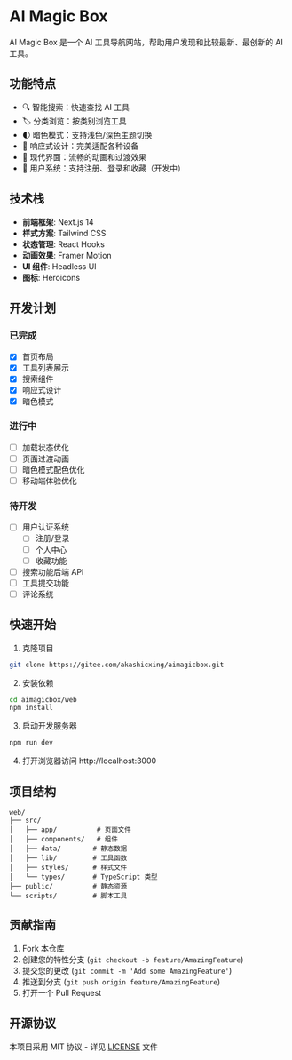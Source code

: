  # AI Magic Box

AI Magic Box 是一个 AI 工具导航网站，帮助用户发现和比较最新、最创新的 AI 工具。

## 功能特点

- 🔍 智能搜索：快速查找 AI 工具
- 🏷️ 分类浏览：按类别浏览工具
- 🌓 暗色模式：支持浅色/深色主题切换
- 📱 响应式设计：完美适配各种设备
- 🎨 现代界面：流畅的动画和过渡效果
- 👤 用户系统：支持注册、登录和收藏（开发中）

## 技术栈

- **前端框架**: Next.js 14
- **样式方案**: Tailwind CSS
- **状态管理**: React Hooks
- **动画效果**: Framer Motion
- **UI 组件**: Headless UI
- **图标**: Heroicons

## 开发计划

### 已完成
- [x] 首页布局
- [x] 工具列表展示
- [x] 搜索组件
- [x] 响应式设计
- [x] 暗色模式

### 进行中
- [ ] 加载状态优化
- [ ] 页面过渡动画
- [ ] 暗色模式配色优化
- [ ] 移动端体验优化

### 待开发
- [ ] 用户认证系统
  - [ ] 注册/登录
  - [ ] 个人中心
  - [ ] 收藏功能
- [ ] 搜索功能后端 API
- [ ] 工具提交功能
- [ ] 评论系统

## 快速开始

1. 克隆项目
```bash
git clone https://gitee.com/akashicxing/aimagicbox.git
```

2. 安装依赖
```bash
cd aimagicbox/web
npm install
```

3. 启动开发服务器
```bash
npm run dev
```

4. 打开浏览器访问 http://localhost:3000

## 项目结构

```
web/
├── src/
│   ├── app/          # 页面文件
│   ├── components/   # 组件
│   ├── data/        # 静态数据
│   ├── lib/         # 工具函数
│   ├── styles/      # 样式文件
│   └── types/       # TypeScript 类型
├── public/          # 静态资源
└── scripts/         # 脚本工具
```

## 贡献指南

1. Fork 本仓库
2. 创建您的特性分支 (`git checkout -b feature/AmazingFeature`)
3. 提交您的更改 (`git commit -m 'Add some AmazingFeature'`)
4. 推送到分支 (`git push origin feature/AmazingFeature`)
5. 打开一个 Pull Request

## 开源协议

本项目采用 MIT 协议 - 详见 [LICENSE](LICENSE) 文件